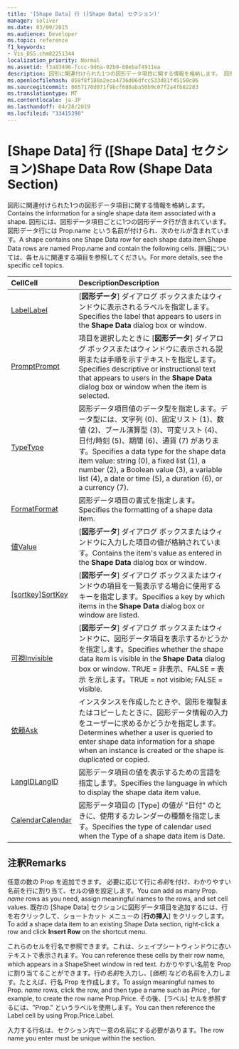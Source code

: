 ```yaml
---
title: '[Shape Data] 行 ([Shape Data] セクション)'
manager: soliver
ms.date: 03/09/2015
ms.audience: Developer
ms.topic: reference
f1_keywords:
- Vis_DSS.chm82251344
localization_priority: Normal
ms.assetid: f3a83496-fccc-9d6a-02b9-60ebaf4911ea
description: 図形に関連付けられた1つの図形データ項目に関する情報を格納します。 図形には、図形データ項目ごとに1つの図形データ行が含まれています。図形データ行には Prop.name という名前が付けられ、次のセルが含まれています。 詳細については、各セルに関連する項目を参照してください。
ms.openlocfilehash: 058f8f180a2eca4736d06dfcc533d81f45150c86
ms.sourcegitcommit: 8657170d071f9bcf680aba50b9c07f2a4fb82283
ms.translationtype: MT
ms.contentlocale: ja-JP
ms.lasthandoff: 04/28/2019
ms.locfileid: "33415398"
---
```

# <a name="shape-data-row-shape-data-section"></a><span data-ttu-id="2b201-105">[Shape Data] 行 ([Shape Data] セクション)</span><span class="sxs-lookup"><span data-stu-id="2b201-105">Shape Data Row (Shape Data Section)</span></span>

<span data-ttu-id="2b201-106">図形に関連付けられた1つの図形データ項目に関する情報を格納します。</span><span class="sxs-lookup"><span data-stu-id="2b201-106">Contains the information for a single shape data item associated with a shape.</span></span> <span data-ttu-id="2b201-107">図形には、図形データ項目ごとに1つの図形データ行が含まれています。図形データ行には Prop.name という名前が付けられ、次のセルが含まれています。</span><span class="sxs-lookup"><span data-stu-id="2b201-107">A shape contains one Shape Data row for each shape data item.Shape Data rows are named Prop.name and contain the following cells.</span></span> <span data-ttu-id="2b201-108">詳細については、各セルに関連する項目を参照してください。</span><span class="sxs-lookup"><span data-stu-id="2b201-108">For more details, see the specific cell topics.</span></span>
  
|<span data-ttu-id="2b201-109">**Cell**</span><span class="sxs-lookup"><span data-stu-id="2b201-109">**Cell**</span></span>|<span data-ttu-id="2b201-110">**Description**</span><span class="sxs-lookup"><span data-stu-id="2b201-110">**Description**</span></span>|
|:-----|:-----|
|[<span data-ttu-id="2b201-111">Label</span><span class="sxs-lookup"><span data-stu-id="2b201-111">Label</span></span>](label-cell-shape-data-section.md) <br/> |<span data-ttu-id="2b201-112">[**図形データ**] ダイアログ ボックスまたはウィンドウに表示されるラベルを指定します。</span><span class="sxs-lookup"><span data-stu-id="2b201-112">Specifies the label that appears to users in the **Shape Data** dialog box or window.</span></span>  <br/> |
|[<span data-ttu-id="2b201-113">Prompt</span><span class="sxs-lookup"><span data-stu-id="2b201-113">Prompt</span></span>](prompt-cell-shape-data-section.md) <br/> |<span data-ttu-id="2b201-114">項目を選択したときに [**図形データ**] ダイアログ ボックスまたはウィンドウに表示される説明または手順を示すテキストを指定します。</span><span class="sxs-lookup"><span data-stu-id="2b201-114">Specifies descriptive or instructional text that appears to users in the **Shape Data** dialog box or window when the item is selected.</span></span>  <br/> |
|[<span data-ttu-id="2b201-115">Type</span><span class="sxs-lookup"><span data-stu-id="2b201-115">Type</span></span>](type-cell-shape-data-section.md) <br/> |<span data-ttu-id="2b201-116">図形データ項目値のデータ型を指定します。データ型には、文字列 (0)、固定リスト (1)、数値 (2)、ブール演算型 (3)、可変リスト (4)、日付/時刻 (5)、期間 (6)、通貨 (7) があります。</span><span class="sxs-lookup"><span data-stu-id="2b201-116">Specifies a data type for the shape data item value: string (0), a fixed list (1), a number (2), a Boolean value (3), a variable list (4), a date or time (5), a duration (6), or a currency (7).</span></span>  <br/> |
|[<span data-ttu-id="2b201-117">Format</span><span class="sxs-lookup"><span data-stu-id="2b201-117">Format</span></span>](format-cell-shape-data-section.md) <br/> |<span data-ttu-id="2b201-118">図形データ項目の書式を指定します。</span><span class="sxs-lookup"><span data-stu-id="2b201-118">Specifies the formatting of a shape data item.</span></span>  <br/> |
|[<span data-ttu-id="2b201-119">値</span><span class="sxs-lookup"><span data-stu-id="2b201-119">Value</span></span>](value-cell-shape-data-section.md) <br/> |<span data-ttu-id="2b201-120">[**図形データ**] ダイアログ ボックスまたはウィンドウに入力した項目の値が格納されています。</span><span class="sxs-lookup"><span data-stu-id="2b201-120">Contains the item's value as entered in the **Shape Data** dialog box or window.</span></span>  <br/> |
|<span data-ttu-id="2b201-121">[[sortkey]](sortkey-cell-shape-data-section.md)</span><span class="sxs-lookup"><span data-stu-id="2b201-121">[SortKey](sortkey-cell-shape-data-section.md)</span></span> <br/> |<span data-ttu-id="2b201-122">[**図形データ**] ダイアログ ボックスまたはウィンドウの項目を一覧表示する場合に使用するキーを指定します。</span><span class="sxs-lookup"><span data-stu-id="2b201-122">Specifies a key by which items in the **Shape Data** dialog box or window are listed.</span></span>  <br/> |
|[<span data-ttu-id="2b201-123">可視</span><span class="sxs-lookup"><span data-stu-id="2b201-123">Invisible</span></span>](invisible-cell-shape-data-section.md) <br/> |<span data-ttu-id="2b201-124">[**図形データ**] ダイアログ ボックスまたはウィンドウに、図形データ項目を表示するかどうかを指定します。</span><span class="sxs-lookup"><span data-stu-id="2b201-124">Specifies whether the shape data item is visible in the **Shape Data** dialog box or window.</span></span> <span data-ttu-id="2b201-125">TRUE = 非表示、FALSE = 表示 を示します。</span><span class="sxs-lookup"><span data-stu-id="2b201-125">TRUE = not visible; FALSE = visible.</span></span>  <br/> |
|[<span data-ttu-id="2b201-126">依頼</span><span class="sxs-lookup"><span data-stu-id="2b201-126">Ask</span></span>](ask-cell-shape-data-section.md) <br/> |<span data-ttu-id="2b201-127">インスタンスを作成したときや、図形を複製またはコピーしたときに、図形データ情報の入力をユーザーに求めるかどうかを指定します。</span><span class="sxs-lookup"><span data-stu-id="2b201-127">Determines whether a user is queried to enter shape data information for a shape when an instance is created or the shape is duplicated or copied.</span></span>  <br/> |
|[<span data-ttu-id="2b201-128">LangID</span><span class="sxs-lookup"><span data-stu-id="2b201-128">LangID</span></span>](langid-cell-shape-data-section.md) <br/> |<span data-ttu-id="2b201-129">図形データ項目の値を表示するための言語を指定します。</span><span class="sxs-lookup"><span data-stu-id="2b201-129">Specifies the language in which to display the shape data item value.</span></span>  <br/> |
|[<span data-ttu-id="2b201-130">Calendar</span><span class="sxs-lookup"><span data-stu-id="2b201-130">Calendar</span></span>](calendar-cell-miscellaneous-section.md) <br/> |<span data-ttu-id="2b201-131">図形データ項目の [Type] の値が "日付" のときに、使用するカレンダーの種類を指定します。</span><span class="sxs-lookup"><span data-stu-id="2b201-131">Specifies the type of calendar used when the Type of a shape data item is Date.</span></span>  <br/> |
   
## <a name="remarks"></a><span data-ttu-id="2b201-132">注釈</span><span class="sxs-lookup"><span data-stu-id="2b201-132">Remarks</span></span>

 <span data-ttu-id="2b201-133">任意の数の Prop を追加できます。 必要に応じて行に*名前*を付け、わかりやすい名前を行に割り当て、セルの値を設定します。</span><span class="sxs-lookup"><span data-stu-id="2b201-133">You can add as many Prop.  *name*  rows as you need, assign meaningful names to the rows, and set cell values.</span></span> <span data-ttu-id="2b201-134">既存の [Shape Data] セクションに図形データ項目を追加するには、行を右クリックして、ショートカット メニューの [**行の挿入**] をクリックします。</span><span class="sxs-lookup"><span data-stu-id="2b201-134">To add a shape data item to an existing Shape Data section, right-click a row and click **Insert Row** on the shortcut menu.</span></span> 
  
<span data-ttu-id="2b201-135">これらのセルを行名で参照できます。これは、シェイプシートウィンドウに赤いテキストで表示されます。</span><span class="sxs-lookup"><span data-stu-id="2b201-135">You can reference these cells by their row name, which appears in a ShapeSheet window in red text.</span></span> <span data-ttu-id="2b201-136">わかりやすい名前を Prop に割り当てることができます。行の*名前*を入力し、[*価格*] などの名前を入力します。たとえば、行名 Prop を作成します。</span><span class="sxs-lookup"><span data-stu-id="2b201-136">To assign meaningful names to Prop. *name*  rows, click the row, and then type a name such as  *Price*  , for example, to create the row name Prop.Price.</span></span> <span data-ttu-id="2b201-137">その後、[ラベル] セルを参照するには、"Prop." というラベルを使用します。</span><span class="sxs-lookup"><span data-stu-id="2b201-137">You can then reference the Label cell by using Prop.Price.Label.</span></span> 
  
<span data-ttu-id="2b201-138">入力する行名は、セクション内で一意の名前にする必要があります。</span><span class="sxs-lookup"><span data-stu-id="2b201-138">The row name you enter must be unique within the section.</span></span>
  

